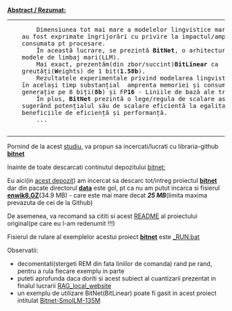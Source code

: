 <a href="https://arxiv.org/pdf/2310.11453"><b>Abstract / Rezumat:</b></a>
<hr/>
    <pre>
        Dimensiunea tot mai mare a modelelor lingvistice mari(LLM) a impus/adus noi provocări pentru implementarea acestora și 
    au fost exprimate îngrijorări cu privire la impactul/amprenta asupra mediului din cauza consumului ridicat de energie 
    consumata pt procesare.
        În această lucrare, se prezintă <b>BitNet</b>, o arhitectură <b>Transformer</b> scalabilă și stabilă pe/de 1 bit, concepută pentru 
    modele de limbaj mari(LLM). 
        Mai exact, prezentăm(din zbor/succint)<b>BitLinear</b> ca  o înlocuire drop-in a stratului <b>nn.Linear</b> pentru a antrena/invata 
    greutăți(<b>W</b>eights) de 1 bit(<b>1.58b</b>). 
        Rezultatele experimentale privind modelarea lingvistică arată că <b>BitNet</b> reușește  o performanță competitivă, reducând 
    în același timp substanțial  amprenta memoriei și consumul de energie, în comparație cu metodele de cuantizare de ultimă 
    generație pe 8 biți(<b>8b</b>) și FP<b>16</b> - Liniile de bază ale transformatorului(convertorului). 
        În plus, <b>BitNet</b> prezintă o lege/regula de scalare asemănătoare Transformatorilor de precizie completă, 
    sugerând potențialul său de scalare eficientă la egalitate cu modele de limbaj mai mari(LLM), menținând în același timp
    beneficiile de eficiență și performanță. 
        ...
    </pre>
<hr/>
            
Pornind de la acest [studiu](https://arxiv.org/pdf/2310.11453), va propun sa incercati/lucrati cu libraria-github [**bitnet**](https://github.com/kyegomez/BitNet/tree/main)

Inainte de toate descarcati continutul depozitului [bitnet](https://github.com/kyegomez/BitNet/tree/main);

Eu aici(in [acest depozit](python/BitNet)) am incercat sa descarc tot/intreg proiectul [**bitnet**](https://github.com/kyegomez/BitNet/tree/main)
 dar din pacate directorul [**data**](https://github.com/kyegomez/BitNet/tree/main/data) este gol, pt ca nu am putut incarca si fisierul [**enwik8.GZ**](https://github.com/kyegomez/BitNet/tree/main/data/enwik8.gz)(34.9 MB) - care este mai mare decat ***25 MB***(limita maxima prevazuta de cei de la Github)

De asemenea, va recomand sa cititi si acest [README](https://github.com/stefanache/MFP-ANAF-RO/blob/main/python/BitNet/README_1st.md) al proiectului original(pe care eu l-am redenumit !!!)

Fisierul de rulare al exemplelor acestui proiect [**bitnet**](https://github.com/kyegomez/BitNet/tree/main) este [_RUN.bat]()

Observatii:
- decomentati(stergeti REM din fata liniilor de comanda) rand pe rand, pentru a rula fiecare exemplu in parte
- puteti aprofunda daca doriti si acest subiect al cuantizarii prezentat in finalul lucrarii [RAG_local_website](https://github.com/stefanache/MFP-ANAF-RO/blob/main/python/RAG_local_website)
- un exemplu de utilizare BitNet(BitLinear) poate fi gasit in acest proiect intitulat [Bitnet-SmolLM-135M](https://huggingface.co/ighoshsubho/Bitnet-SmolLM-135M)

